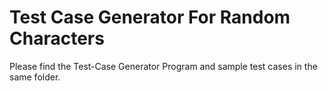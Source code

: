 # Test Case Generator For Random Characters

Please find the Test-Case Generator Program and sample test cases in the same folder.
